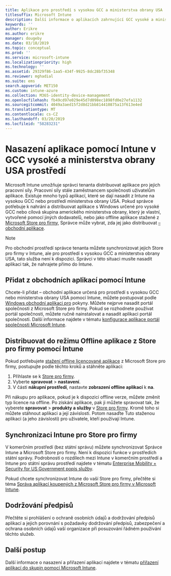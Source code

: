 ```yaml
---
title: Aplikace pro prostředí s vysokou GCC a ministerstva obrany USA
titlesuffix: Microsoft Intune
description: Další informace o aplikacích zahrnující GCC vysoké a ministerstva obrany prostředí pomocí Microsoft Intune.
keywords: ''
author: Erikre
ms.author: erikre
manager: dougeby
ms.date: 03/18/2019
ms.topic: conceptual
ms.prod: ''
ms.service: microsoft-intune
ms.localizationpriority: high
ms.technology: ''
ms.assetid: 29329f86-1aa5-434f-9925-8dc28bf35348
ms.reviewer: mghadial
ms.suite: ems
search.appverid: MET150
ms.custom: intune-azure
ms.collection: M365-identity-device-management
ms.openlocfilehash: fb49cd97e029e45d7d098ec1898fd0e27efa1132
ms.sourcegitcommit: 4049a3aed15f2d8d21bb814410875a13f613e4ed
ms.translationtype: MT
ms.contentlocale: cs-CZ
ms.lasthandoff: 03/20/2019
ms.locfileid: "58283231"
---
```

# <a name="deploying-apps-using-intune-on-the-gcc-high-and-dod-environments"></a>Nasazení aplikace pomocí Intune v GCC vysoké a ministerstva obrany USA prostředí 

Microsoft Intune umožňuje správci tenanta distribuovat aplikace pro jejich pracovní síly. Pracovní síly stále zaměstnancem společnosti uživatelům aplikace. Existuje mnoho typů aplikací, které se dají nasadit z Intune na vysokou GCC nebo prostředí ministerstva obrany USA. Pokud správce potřebuje k nahrání a distribuovat aplikace s Windows určené pro vysoké GCC nebo cílová skupina amerického ministerstva obrany, který je vlastní, vytvořené pomocí jiných dodavatelů, nebo jako offline aplikace stažené z [Microsoft Store pro firmy](https://businessstore.microsoft.com/store), Správce může vybrat, zda jej jako distribuovat [– obchodní aplikace](apps-add.md#app-types-in-microsoft-intune).  

> [!NOTE]
> Pro obchodní prostředí správce tenanta můžete synchronizovat jejich Store pro firmy v Intune, ale pro prostředí s vysokou GCC a ministerstva obrany USA, tato služba není k dispozici. Správci v této situaci musíte nasadit aplikaci tak, že nahrajete přímo do Intune.  

## <a name="add-line-of-business-apps-using-intune"></a>Přidat z obchodních aplikací pomocí Intune 

Chcete-li přidat – obchodní aplikace určená pro prostředí s vysokou GCC nebo ministerstva obrany USA pomocí Intune, můžete postupovat podle [Windows obchodní aplikaci pro](lob-apps-windows.md) pokyny. Můžete nejprve nasadit portál společnosti z Microsoft Store pro firmy. Pokud se rozhodnete používat portál společnosti, můžete ručně nainstalovat a nasadit aplikaci portál společnosti. Další informace najdete v tématu [konfigurace aplikace portál společnosti Microsoft Intune](company-portal-app.md). 

## <a name="distribute-offline-apps-from-the-store-for-business-using-intune"></a>Distribuovat do režimu Offline aplikace z Store pro firmy pomocí Intune  

Pokud potřebujete [stažení offline licencované aplikace](https://docs.microsoft.com/microsoft-store/distribute-offline-apps#download-an-offline-licensed-app) z Microsoft Store pro firmy, postupujte podle těchto kroků a stáhněte aplikaci: 

1. Přihlaste se k [Store pro firmy](https://businessstore.microsoft.com/).
2. Vyberte **spravovat** > **nastavení**.
3. V části **nákupní prostředí**, nastavte **zobrazení offline aplikací** k **na**.

Při nákupu pro aplikace, pokud je k dispozici offline verze, můžete změnit typ licence na offline. Po získání aplikace, pak ji můžete spravovat tak, že vyberete **spravovat** > **produkty a služby** v [Store pro firmy](https://businessstore.microsoft.com/). Kromě toho si můžete stáhnout aplikaci a její závislosti. Potom nasaďte Tuto staženou aplikaci (a jeho závislosti) pro uživatele, kteří používají Intune.  

## <a name="syncing-intune-to-the-store-for-business"></a>Synchronizaci Intune pro Store pro firmy 

V komerčním prostředí (bez státní správu) můžete synchronizovat Správce Intune a Microsoft Store pro firmy. Není k dispozici funkce v prostředích státní správy. Podrobnosti o rozdílech mezi Intune v komerčním prostředí a Intune pro státní správu prostředí najdete v tématu [Enterprise Mobility + Security for US Government popis služby](https://docs.microsoft.com/enterprise-mobility-security/solutions/ems-govt-service-description).  

Pokud chcete synchronizovat Intune do vaší Store pro firmy, přečtěte si téma [Správa aplikací koupených z Microsoft Store pro firmy v Microsoft Intune](windows-store-for-business.md).  

## <a name="compliance"></a>Dodržování předpisů 

Přečtěte si prohlášení o ochraně osobních údajů a dodržování předpisů aplikací a jejich porovnání s požadavky dodržování předpisů, zabezpečení a ochrana osobních údajů vaší organizace při posuzování řádném používání těchto služeb.   

## <a name="next-steps"></a>Další postup

Další informace o nasazení a přiřazení aplikací najdete v tématu [přiřazení aplikací do skupin pomocí Microsoft Intune](apps-deploy.md).

 
